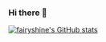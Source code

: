 ### Hi there 👋

[![fairyshine's GitHub stats](https://github-readme-stats.vercel.app/api?username=fairyshine)](https://github.com/anuraghazra/github-readme-stats)


<!--
**fairyshine/fairyshine** is a ✨ _special_ ✨ repository because its `README.md` (this file) appears on your GitHub profile.

Here are some ideas to get you started:

- 🔭 I’m currently working on ...
- 🌱 I’m currently learning ...
- 👯 I’m looking to collaborate on ...
- 🤔 I’m looking for help with ...
- 💬 Ask me about ...
- 📫 How to reach me: ...
- 😄 Pronouns: ...
- ⚡ Fun fact: ...
-->
